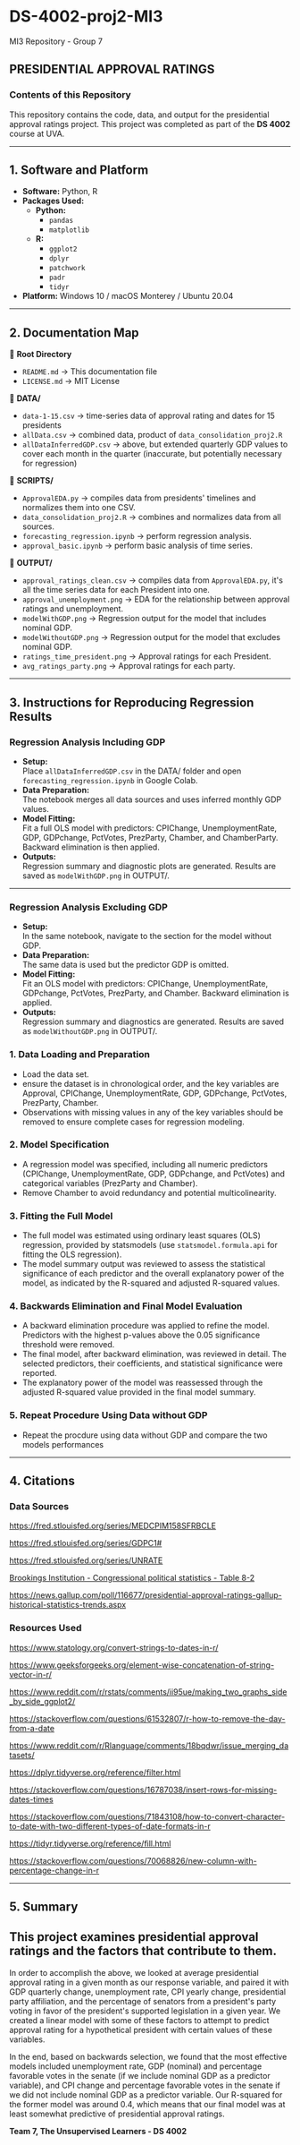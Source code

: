 # DS-4002-proj2-MI3
MI3 Repository - Group 7  

## PRESIDENTIAL APPROVAL RATINGS 

### **Contents of this Repository**  
This repository contains the code, data, and output for the presidential approval ratings project. This project was completed as part of the **DS 4002** course at UVA.  

---

## **1. Software and Platform**  
- **Software:** Python, R  
- **Packages Used:**  
  - **Python:**  
    - `pandas`
    - `matplotlib`
  - **R:**  
    - `ggplot2`
    - `dplyr`
    - `patchwork`
    - `padr`
    - `tidyr`
- **Platform:** Windows 10 / macOS Monterey / Ubuntu 20.04  

---

## **2. Documentation Map**  

📂 **Root Directory**  
  - `README.md` → This documentation file  
  - `LICENSE.md` → MIT License  

📂 **DATA/**  
  - `data-1-15.csv` → time-series data of approval rating and dates for 15 presidents
  - `allData.csv` → combined data, product of `data_consolidation_proj2.R`
  - `allDataInferredGDP.csv` → above, but extended quarterly GDP values to cover each month in the quarter (inaccurate, but potentially necessary for regression)

📂 **SCRIPTS/**  
  - `ApprovalEDA.py` → compiles data from presidents' timelines and normalizes them into one CSV.
  - `data_consolidation_proj2.R` → combines and normalizes data from all sources.
  - `forecasting_regression.ipynb` → perform regression analysis.
  - `approval_basic.ipynb` → perform basic analysis of time series.

📂 **OUTPUT/**  
  - `approval_ratings_clean.csv` → compiles data from `ApprovalEDA.py`, it's all the time series data for each President into one.
  - `approval_unemployment.png` → EDA for the relationship between approval ratings and unemployment.
  - `modelWithGDP.png` → Regression output for the model that includes nominal GDP.
  - `modelWithoutGDP.png` → Regression output for the model that excludes nominal GDP.
  - `ratings_time_president.png` → Approval ratings for each President.
  - `avg_ratings_party.png` → Approval ratings for each party.

---

## 3. Instructions for Reproducing Regression Results

### Regression Analysis Including GDP
- **Setup:**  
  Place `allDataInferredGDP.csv` in the DATA/ folder and open `forecasting_regression.ipynb` in Google Colab.
- **Data Preparation:**  
  The notebook merges all data sources and uses inferred monthly GDP values.
- **Model Fitting:**  
  Fit a full OLS model with predictors: CPIChange, UnemploymentRate, GDP, GDPchange, PctVotes, PrezParty, Chamber, and ChamberParty. Backward elimination is then applied.
- **Outputs:**  
  Regression summary and diagnostic plots are generated. Results are saved as `modelWithGDP.png` in OUTPUT/.

---

### Regression Analysis Excluding GDP
- **Setup:**  
  In the same notebook, navigate to the section for the model without GDP.
- **Data Preparation:**  
  The same data is used but the predictor GDP is omitted.
- **Model Fitting:**  
  Fit an OLS model with predictors: CPIChange, UnemploymentRate, GDPchange, PctVotes, PrezParty, and Chamber. Backward elimination is applied.
- **Outputs:**  
  Regression summary and diagnostics are generated. Results are saved as `modelWithoutGDP.png` in OUTPUT/.

### **1. Data Loading and Preparation**
   - Load the data set.
   - ensure the dataset is in chronological order, and the key variables are Approval, CPIChange, UnemploymentRate, GDP, GDPchange, PctVotes, PrezParty, Chamber.
   - Observations with missing values in any of the key variables should be removed to ensure complete cases for regression modeling.
### **2. Model Specification**
   - A regression model was specified, including all numeric predictors (CPIChange, UnemploymentRate, GDP, GDPchange, and PctVotes) and categorical variables (PrezParty and Chamber).
   - Remove Chamber to avoid redundancy and potential multicolinearity.
### **3. Fitting the Full Model**
   - The full model was estimated using ordinary least squares (OLS) regression, provided by statsmodels (use `statsmodel.formula.api` for fitting the OLS regression).
   - The model summary output was reviewed to assess the statistical significance of each predictor and the overall explanatory power of the model, as indicated by the R-squared and adjusted R-squared values.
### **4. Backwards Elimination and Final Model Evaluation**
   - A backward elimination procedure was applied to refine the model. Predictors with the highest p-values above the 0.05 significance threshold were removed.
   - The final model, after backward elimination, was reviewed in detail. The selected predictors, their coefficients, and statistical significance were reported.
   - The explanatory power of the model was reassessed through the adjusted R-squared value provided in the final model summary.
### **5. Repeat Procedure Using Data without GDP**
   - Repeat the procdure using data without GDP and compare the two models performances 


---

## **4. Citations**  

### Data Sources

https://fred.stlouisfed.org/series/MEDCPIM158SFRBCLE

https://fred.stlouisfed.org/series/GDPC1#

https://fred.stlouisfed.org/series/UNRATE

[Brookings Institution - Congressional political statistics - Table 8-2](https://www.brookings.edu/articles/vital-statistics-on-congress/)

https://news.gallup.com/poll/116677/presidential-approval-ratings-gallup-historical-statistics-trends.aspx

### Resources Used

https://www.statology.org/convert-strings-to-dates-in-r/

https://www.geeksforgeeks.org/element-wise-concatenation-of-string-vector-in-r/

https://www.reddit.com/r/rstats/comments/ii95ue/making_two_graphs_side_by_side_ggplot2/

https://stackoverflow.com/questions/61532807/r-how-to-remove-the-day-from-a-date

https://www.reddit.com/r/Rlanguage/comments/18bqdwr/issue_merging_datasets/

https://dplyr.tidyverse.org/reference/filter.html

https://stackoverflow.com/questions/16787038/insert-rows-for-missing-dates-times

https://stackoverflow.com/questions/71843108/how-to-convert-character-to-date-with-two-different-types-of-date-formats-in-r

https://tidyr.tidyverse.org/reference/fill.html

https://stackoverflow.com/questions/70068826/new-column-with-percentage-change-in-r

---

## **5. Summary**
This project examines presidential approval ratings and the factors that contribute to them.
- 
In order to accomplish the above, we looked at average presidential approval rating in a given month as our response variable, and paired it with GDP quarterly change, unemployment rate, CPI yearly change, presidential party affiliation, and the percentage of senators from a president's party voting in favor of the president's supported legislation in a given year. We created a linear model with some of these factors to attempt to predict approval rating for a hypothetical president with certain values of these variables. 

In the end, based on backwards selection, we found that the most effective models included unemployment rate, GDP (nominal) and percentage favorable votes in the senate (if we include nominal GDP as a predictor variable), and CPI change and percentage favorable votes in the senate if we did not include nominal GDP as a predictor variable. Our R-squared for the former model was around 0.4, which means that our final model was at least somewhat predictive of presidential approval ratings. 

**Team 7, The Unsupervised Learners - DS 4002**
